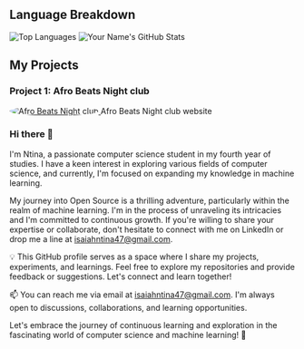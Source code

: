 ## Language Breakdown
![Top Languages](https://github-readme-stats.vercel.app/api/top-langs/?username=Intina47&layout=compact&hide=html)
![Your Name's GitHub Stats](https://github-readme-stats.vercel.app/api?username=Intina47&show_icons=true&theme=radical&exclude_repo=contributed&hide=contribs)

## My Projects

### Project 1: Afro Beats Night club
<a href="https://afrobeatsdundee.vercel.app/">
  <img src="public/afrobeats1.png" alt="Afro Beats Night club" style="border-radius: 50%;">
</a>
Afro Beats Night club website

### Hi there 👋
I'm Ntina, a passionate computer science student in my fourth year of studies. I have a keen interest in exploring various fields of computer science, and currently, I'm focused on expanding my knowledge in machine learning.

My journey into Open Source is a thrilling adventure, particularly within the realm of machine learning. I'm in the process of unraveling its intricacies and I'm committed to continuous growth. If you're willing to share your expertise or collaborate, don't hesitate to connect with me on LinkedIn or drop me a line at isaiahntina47@gmail.com.

💡 This GitHub profile serves as a space where I share my projects, experiments, and learnings. Feel free to explore my repositories and provide feedback or suggestions. Let's connect and learn together!

📫 You can reach me via email at isaiahntina47@gmail.com. I'm always open to discussions, collaborations, and learning opportunities.

Let's embrace the journey of continuous learning and exploration in the fascinating world of computer science and machine learning! 🚀
